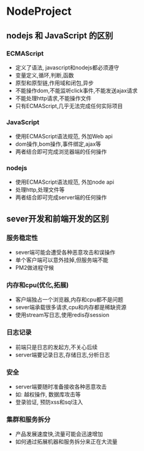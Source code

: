 # NodeProject

## nodejs 和 JavaScript 的区别

### ECMAScript

- 定义了语法, javascript和nodejs都必须遵守
- 变量定义,循环,判断,函数
- 原型和原型链,作用域和闭包,异步
- 不能操作dom,不能监听click事件,不能发送ajax请求
- 不能处理http请求,不能操作文件
- 只有ECMAScript,几乎无法完成任何实际项目

### JavaScript

- 使用ECMAScript语法规范, 外加Web api
- dom操作,bom操作,事件绑定,ajax等
- 两者结合即可完成浏览器端的任何操作

### nodejs

- 使用ECMAScript语法规范, 外加node api
- 处理http,处理文件等
- 两者结合即可完成server端的任何操作

## sever开发和前端开发的区别

### 服务稳定性

- sever端可能会遭受各种恶意攻击和误操作
- 单个客户端可以意外挂掉,但服务端不能
- PM2做进程守候

### 内存和cpu(优化,拓展)

- 客户端独占一个浏览器,内存和cpu都不是问题
- sever端承载很多请求,cpu和内存都是稀缺资源
- 使用stream写日志,使用redis存session

### 日志记录

- 前端只是日志的发起方,不关心后续
- server端要记录日志,存储日志,分析日志

### 安全

- server端要随时准备接收各种恶意攻击
- 如: 越权操作, 数据库攻击等
- 登录验证, 预防xss和sql注入

### 集群和服务拆分

- 产品发展速度快,流量可能会迅速增加
- 如何通过拓展机器和服务拆分来正在大流量
